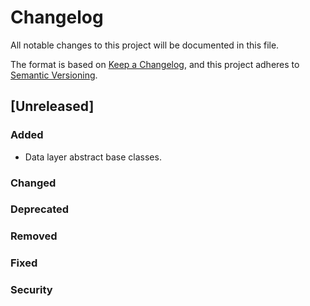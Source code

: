 # Changelog

All notable changes to this project will be documented in this file.

The format is based on [Keep a Changelog](https://keepachangelog.com/en/1.0.0/),
and this project adheres to [Semantic Versioning](https://semver.org/spec/v2.0.0.html).

## [Unreleased]
### Added
<!-- Description of new features or functionality. -->
- Data layer abstract base classes.
### Changed
<!-- Details of changes to existing functionality. -->

### Deprecated
<!-- Features or functionality that are still available but will be removed in the future. -->

### Removed
<!-- Features or functionality that have been removed. -->

### Fixed
<!-- Bugs that have been fixed. -->

### Security
<!-- Vulnerabilities or security issues that have been addressed. -->

<!--
## [1.0.0] - 2024-12-01
### Added
- Initial release with feature X, Y, Z.
-->